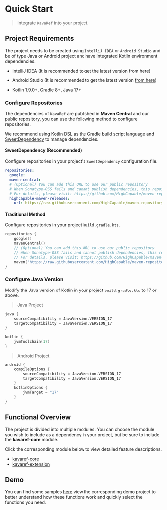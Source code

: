 # Quick Start

> Integrate `KavaRef` into your project.

## Project Requirements

The project needs to be created using `IntelliJ IDEA` or `Android Studio` and be of type Java or Android
project and have integrated Kotlin environment dependencies.

- IntelliJ IDEA (It is recommended to get the latest version [from here](https://www.jetbrains.com/idea))

- Android Studio (It is recommended to get the latest version [from here](https://developer.android.com/studio))

- Kotlin 1.9.0+, Gradle 8+, Java 17+

### Configure Repositories

The dependencies of `KavaRef` are published in **Maven Central** and our public repository,
you can use the following method to configure repositories.

We recommend using Kotlin DSL as the Gradle build script language and [SweetDependency](https://github.com/HighCapable/SweetDependency)
to manage dependencies.

#### SweetDependency (Recommended)

Configure repositories in your project's `SweetDependency` configuration file.

```yaml
repositories:
  google:
  maven-central:
  # (Optional) You can add this URL to use our public repository
  # When Sonatype-OSS fails and cannot publish dependencies, this repository is added as a backup
  # For details, please visit: https://github.com/HighCapable/maven-repository
  highcapable-maven-releases:
    url: https://raw.githubusercontent.com/HighCapable/maven-repository/main/repository/releases
```

#### Traditional Method

Configure repositories in your project `build.gradle.kts`.

```kotlin
repositories {
    google()
    mavenCentral()
    // (Optional) You can add this URL to use our public repository
    // When Sonatype-OSS fails and cannot publish dependencies, this repository is added as a backup
    // For details, please visit: https://github.com/HighCapable/maven-repository
    maven("https://raw.githubusercontent.com/HighCapable/maven-repository/main/repository/releases")
}
```

### Configure Java Version

Modify the Java version of Kotlin in your project `build.gradle.kts` to 17 or above.

> Java Project

```kt
java {
    sourceCompatibility = JavaVersion.VERSION_17
    targetCompatibility = JavaVersion.VERSION_17
}

kotlin {
    jvmToolchain(17)
}
```

> Android Project

```kt
android {
    compileOptions {
        sourceCompatibility = JavaVersion.VERSION_17
        targetCompatibility = JavaVersion.VERSION_17
    }
    kotlinOptions {
        jvmTarget = "17"
    }
}
```

## Functional Overview

The project is divided into multiple modules. You can choose the module you wish to include as a dependency in your project, but be sure to include the **kavaref-core** module.

Click the corresponding module below to view detailed feature descriptions.

- [kavaref-core](../library/kavaref-core.md)
- [kavaref-extension](../library/kavaref-extension.md)

## Demo

You can find some samples [here](repo://tree/main/samples) view the corresponding demo project to better understand how these functions work and quickly
select the functions you need.